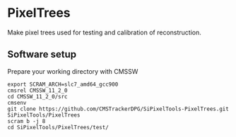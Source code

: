 # PixelTrees

Make pixel trees used for testing and calibration of reconstruction.


## Software setup

Prepare your working directory with CMSSW

```
export SCRAM_ARCH=slc7_amd64_gcc900
cmsrel CMSSW_11_2_0
cd CMSSW_11_2_0/src
cmsenv
git clone https://github.com/CMSTrackerDPG/SiPixelTools-PixelTrees.git SiPixelTools/PixelTrees
scram b -j 8
cd SiPixelTools/PixelTrees/test/
```

